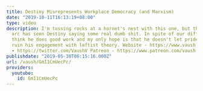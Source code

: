 ```yaml
---
title: Destiny Misrepresents Workplace Democracy (and Marxism)
date: "2019-10-11T16:13:19+08:00"
type: video
description: I'm tossing rocks at a hornet's nest with this one, but this capitalism
  arc has seen Destiny saying some real dumb shit. In spite of our differences, I
  think he does good work and my only hope is that he doesn't let pride or bullheadedness
  ruin his engagement with leftist theory. Website - https://www.vaush.gg/ Twitter
  - https://twitter.com/VaushV Patreon - https://www.patreon.com/vaush Donate - https://www.paypal.me/vaush
publishdate: "2019-05-30T06:15:16.000Z"
url: /vaush/GmI1CmUecPc/
providers:
  youtube:
    id: GmI1CmUecPc
---
```

